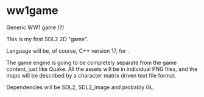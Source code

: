 # ww1game
Generic WW1 game (?)

This is my first SDL2 2D "game".

Language will be, of course, C++ version 17, for <filesystem>.

The game engine is going to be completely separate from the game content, just like Quake.
All the assets will be in individual PNG files, and the maps will be described by a character matrix driven text file format.

Dependencies will be SDL2, SDL2_image and probably GL.
